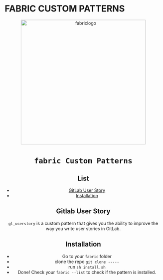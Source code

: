 # FABRIC CUSTOM PATTERNS
<div align="center">

<img src="./images/fabric-logo-gif.gif" alt="fabriclogo" width="400" height="400"/>

# `fabric Custom Patterns`

## List

- [GitLab User Story](#gitlab-user-story)
- [Installation](#installation)

## Gitlab User Story

`gl_userstory` is a custom pattern that gives you the ability to improve the way you write user stories in GitLab.

## Installation

- Go to your `fabric` folder
- clone the repo `git clone -----`
- run `sh install.sh`
- Done! Check your `fabric --list` to check if the pattern is installed.
